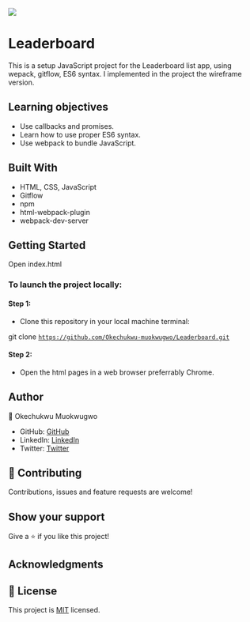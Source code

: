 ![](https://img.shields.io/badge/Microverse-blueviolet)

# Leaderboard
This is a setup JavaScript project for the Leaderboard list app, using wepack, gitflow, ES6 syntax. I implemented in the project the wireframe version. 

 ## Learning objectives
- Use callbacks and promises.
- Learn how to use proper ES6 syntax.
- Use webpack to bundle JavaScript.

## Built With

- HTML, CSS, JavaScript
- Gitflow
- npm
- html-webpack-plugin
- webpack-dev-server


## Getting Started
Open index.html

### To launch the project locally:

#### Step 1:
- Clone this repository in your local machine terminal:

git clone <code>https://github.com/Okechukwu-muokwugwo/Leaderboard.git</code>

#### Step 2:

- Open the html pages in a web browser preferrably Chrome.

## Author

👤 Okechukwu Muokwugwo

- GitHub: [GitHub](https://github.com/Okechukwu-muokwugwo)
- LinkedIn: [LinkedIn](https://www.linkedin.com/in/okeimuokwugwo/)
- Twitter: [Twitter](https://twitter.com/excel4eva)


## 🤝 Contributing

Contributions, issues and feature requests are welcome!


## Show your support

Give a ⭐️ if you like this project!

## Acknowledgments

## 📝 License

This project is [MIT](./MIT.md) licensed.

